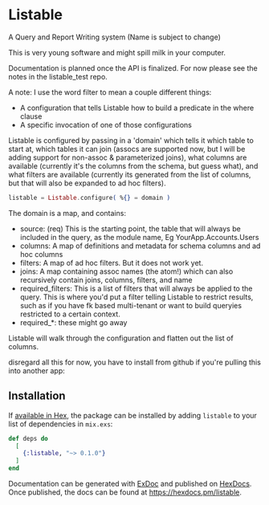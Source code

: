 # Listable

A Query and Report Writing system (Name is subject to change)

This is very young software and might spill milk in your computer.

Documentation is planned once the API is finalized. For now please 
see the notes in the listable_test repo.

A note: I use the word filter to mean a couple different things: 
 - A configuration that tells Listable how to build a predicate in the where clause
 - A specific invocation of one of those configurations


Listable is configured by passing in a 'domain' which tells it which 
table to start at, which tables it can join (assocs are supported now, 
but I will be adding support for non-assoc & parameterized joins), 
what columns are available (currently it's the columns from the schema, but guess what),
and what filters are available (currently its generated from the list of
columns, but that will also be expanded to ad hoc filters).

```elixir
listable = Listable.configure( %{} = domain )
```

The domain is a map, and contains: 
 - source: (req) This is the starting point, the table that will always be included in the query, as the module name, Eg YourApp.Accounts.Users
 - columns: A map of definitions and metadata for schema columns and ad hoc columns
 - filters: A map of ad hoc filters. But it does not work yet. 
 - joins: A map containing assoc names (the atom!) which can also recursively contain joins, columns, filters, and name
 - required_filters: This is a list of filters that will always be applied to the query. This is where you'd put a filter telling 
 Listable to restrict results, such as if you have fk based multi-tenant or want to build queryies restricted to a certain context.
 - required_*: these might go away

Listable will walk through the configuration and flatten out the list of columns. 






disregard all this for now, you have to install from github if you're 
pulling this into another app:

## Installation

If [available in Hex](https://hex.pm/docs/publish), the package can be installed
by adding `listable` to your list of dependencies in `mix.exs`:

```elixir
def deps do
  [
    {:listable, "~> 0.1.0"}
  ]
end
```





Documentation can be generated with [ExDoc](https://github.com/elixir-lang/ex_doc)
and published on [HexDocs](https://hexdocs.pm). Once published, the docs can
be found at <https://hexdocs.pm/listable>.

